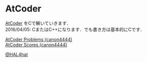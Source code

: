 # AtCoder
[AtCoder](http://atcoder.jp/) をCで解いていきます．  
2016/04/05: CまたはC++になります．でも書き方は基本的にCです．  

[AtCoder Problems (canon4444)](https://kenkoooo.com/atcoder/#/user/canon4444)  
[AtCoder Scores (canon4444)](https://atcoder-scores.herokuapp.com/?user=canon4444)  

[@HAL4hat](https://twitter.com/HAL4hat)
